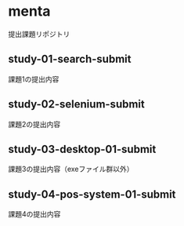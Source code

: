 # menta
提出課題リポジトリ

## study-01-search-submit
課題1の提出内容

## study-02-selenium-submit
課題2の提出内容

## study-03-desktop-01-submit
課題3の提出内容（exeファイル群以外）

## study-04-pos-system-01-submit
課題4の提出内容
